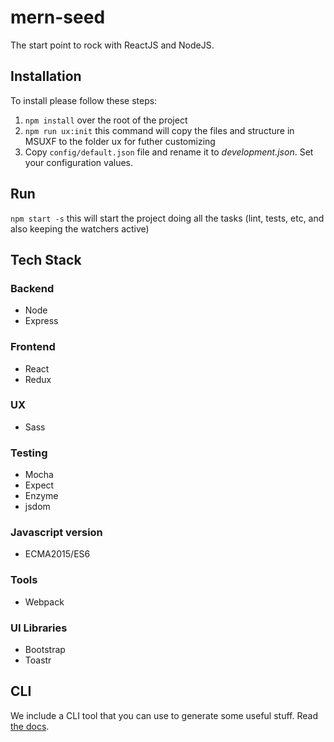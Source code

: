 # mern-seed
  
The start point to rock with ReactJS and NodeJS.

## Installation

To install please follow these steps:

1. `npm install` over the root of the project
2. `npm run ux:init` this command will copy the files and structure in MSUXF to the folder ux for futher customizing
3. Copy `config/default.json` file and rename it to *development.json*. Set your configuration values.

## Run

`npm start -s` this will start the project doing all the tasks (lint, tests, etc, and also keeping the watchers active)

## Tech Stack

### Backend
- Node
- Express

### Frontend
- React
- Redux 

### UX
- Sass 

### Testing
- Mocha
- Expect 
- Enzyme
- jsdom

### Javascript version
- ECMA2015/ES6

### Tools
- Webpack

### UI Libraries
- Bootstrap
- Toastr

## CLI

We include a CLI tool that you can use to generate some useful stuff. Read [the docs](cli/README.md).
